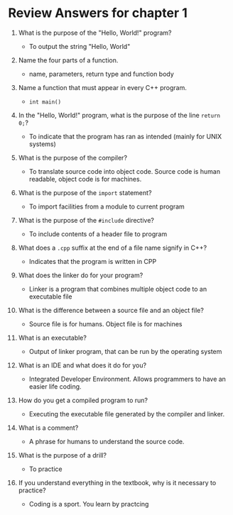 # Review Answers for chapter 1

1. What is the purpose of the "Hello, World!" program?

    - To output the string "Hello, World"

2. Name the four parts of a function.

    - name, parameters, return type and function body

3. Name a function that must appear in every C++ program.

    - `int main()`

4. In the "Hello, World!" program, what is the purpose of the line `return 0;`?

    - To indicate that the program has ran as intended (mainly for UNIX systems)

5. What is the purpose of the compiler?

    - To translate source code into object code. Source code is human readable, object code is for machines.

6. What is the purpose of the `import` statement?

    - To import facilities from a module to current program

7. What is the purpose of the `#include` directive?

    - To include contents of a header file to program

8. What does a `.cpp` suffix at the end of a file name signify in C++?

    - Indicates that the program is written in CPP

9. What does the linker do for your program?

    - Linker is a program that combines multiple object code to an executable file

10. What is the difference between a source file and an object file?

    - Source file is for humans. Object file is for machines

11. What is an executable?

    - Output of linker program, that can be run by the operating system

12. What is an IDE and what does it do for you?

    - Integrated Developer Environment. Allows programmers to have an easier life coding.

13. How do you get a compiled program to run?

    - Executing the executable file generated by the compiler and linker.

14. What is a comment?

    - A phrase for humans to understand the source code.

15. What is the purpose of a drill?

    - To practice

16. If you understand everything in the textbook, why is it necessary to practice?

    - Coding is a sport. You learn by practcing

